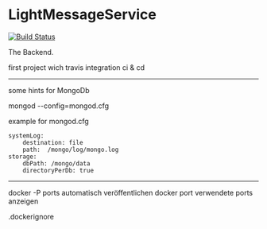 # LightMessageService

[![Build Status](https://travis-ci.org/ReneCode/LightMessageService.svg?branch=master)](https://travis-ci.org/ReneCode/LightMessageService)

The Backend.

first project wich travis integration ci & cd

---

some hints for MongoDb

mongod --config=mongod.cfg

example for mongod.cfg

    systemLog:
        destination: file
        path:  /mongo/log/mongo.log
    storage:
        dbPath: /mongo/data
        directoryPerDb: true


-----

docker -P
    ports automatisch veröffentlichen
docker port <id>
    verwendete ports anzeigen


.dockerignore
